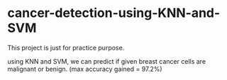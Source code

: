 # cancer-detection-using-KNN-and-SVM

This project is just for practice purpose. 

using KNN and SVM, we can predict if given breast cancer cells are malignant or benign. (max accuracy gained = 97.2%) 
